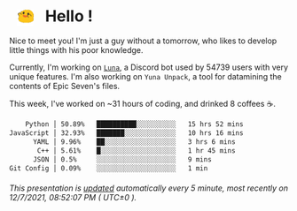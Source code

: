 <h1>   <img src="./spoink.gif" style="vertical-align:middle;" width="30px">   Hello ! </h1>

Nice to meet you! I'm just a guy without a tomorrow, who likes to develop little things with his poor knowledge.

Currently, I'm working on <a href='https://github.com/Asgarrrr/Luna'>`Luna`</a>, a Discord bot used by 54739 users with very unique features. I'm also working on `Yuna Unpack`, a tool for datamining the contents of Epic Seven's files.

This week, I've worked on ~31 hours of coding, and drinked 8 coffees ☕.

```
    Python │ 50.89%   ██████████░░░░░░░░░░   15 hrs 52 mins
JavaScript │ 32.93%   ███████░░░░░░░░░░░░░   10 hrs 16 mins
      YAML │ 9.96%    ██░░░░░░░░░░░░░░░░░░   3 hrs 6 mins
       C++ │ 5.61%    █░░░░░░░░░░░░░░░░░░░   1 hr 45 mins
      JSON │ 0.5%     ░░░░░░░░░░░░░░░░░░░░   9 mins
Git Config │ 0.09%    ░░░░░░░░░░░░░░░░░░░░   1 min
```

###### This presentation is [updated](https://github.com/Asgarrrr) automatically every 5 minute, most recently on 12/7/2021, 08:52:07 PM ( UTC±0 ).
